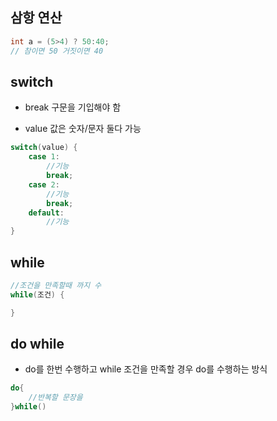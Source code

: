 ## 삼항 연산

```java
int a = (5>4) ? 50:40;
// 참이면 50 거짓이면 40
```

## switch

- break 구문을 기입해야 함

- value 값은 숫자/문자 둘다 가능

```java
switch(value) {
    case 1:
        //기능
        break;
    case 2:
        //기능
        break;
    default:
        //기능
}
```

## while

```java
//조건을 만족할때 까지 수
while(조건) {

}
```

## do while

- do를 한번 수행하고 while 조건을 만족할 경우 do를 수행하는 방식

```java
do{
    //반복할 문장을
}while()

```
